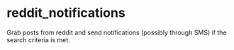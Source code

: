 # reddit_notifications
Grab posts from reddit and send notifications (possibly through SMS) if the search criteria is met.
